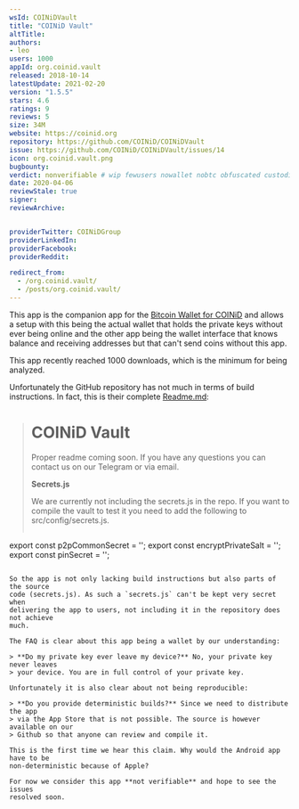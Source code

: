 ```yaml
---
wsId: COINiDVault
title: "COINiD Vault"
altTitle: 
authors:
- leo
users: 1000
appId: org.coinid.vault
released: 2018-10-14
latestUpdate: 2021-02-20
version: "1.5.5"
stars: 4.6
ratings: 9
reviews: 5
size: 34M
website: https://coinid.org
repository: https://github.com/COINiD/COINiDVault
issue: https://github.com/COINiD/COINiDVault/issues/14
icon: org.coinid.vault.png
bugbounty: 
verdict: nonverifiable # wip fewusers nowallet nobtc obfuscated custodial nosource nonverifiable reproducible bounty defunct
date: 2020-04-06
reviewStale: true
signer: 
reviewArchive:


providerTwitter: COINiDGroup
providerLinkedIn: 
providerFacebook: 
providerReddit: 

redirect_from:
  - /org.coinid.vault/
  - /posts/org.coinid.vault/
---
```



This app is the companion app for the
[Bitcoin Wallet for COINiD](/org.coinid.wallet.btc/)
and allows a setup with this being the actual wallet that holds the private keys
without ever being online and the other app being the wallet interface that
knows balance and receiving addresses but that can't send coins without this
app.

This app recently reached 1000 downloads, which is the minimum for being
analyzed.

Unfortunately the GitHub repository has not much in terms of build instructions.
In fact, this is their complete
[Readme.md](https://github.com/COINiD/COINiDVault/blob/master/README.md):

> # COINiD Vault
> 
> Proper readme coming soon. If you have any questions you can contact us on our
> Telegram or via email.
> 
> **Secrets.js**
> 
> We are currently not including the secrets.js in the repo. If you want to
> compile the vault to test it you need to add the following to
> src/config/secrets.js.
> 
> ```
  export const p2pCommonSecret = '';
  export const encryptPrivateSalt = '';
  export const pinSecret = '';
```

So the app is not only lacking build instructions but also parts of the source
code (secrets.js). As such a `secrets.js` can't be kept very secret when
delivering the app to users, not including it in the repository does not achieve
much.

The FAQ is clear about this app being a wallet by our understanding:

> **Do my private key ever leave my device?** No, your private key never leaves
> your device. You are in full control of your private key.

Unfortunately it is also clear about not being reproducible:

> **Do you provide deterministic builds?** Since we need to distribute the app
> via the App Store that is not possible. The source is however available on our
> Github so that anyone can review and compile it.

This is the first time we hear this claim. Why would the Android app have to be
non-deterministic because of Apple?

For now we consider this app **not verifiable** and hope to see the issues
resolved soon.
